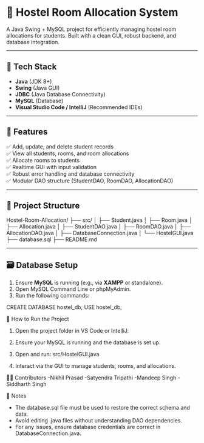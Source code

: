 # 🏨 Hostel Room Allocation System

A Java Swing + MySQL project for efficiently managing hostel room allocations for students. Built with a clean GUI, robust backend, and database integration.

---

## 🔧 Tech Stack

- **Java** (JDK 8+)
- **Swing** (Java GUI)
- **JDBC** (Java Database Connectivity)
- **MySQL** (Database)
- **Visual Studio Code / IntelliJ** (Recommended IDEs)

---

## 🧠 Features

✅ Add, update, and delete student records  
✅ View all students, rooms, and room allocations  
✅ Allocate rooms to students  
✅ Realtime GUI with input validation  
✅ Robust error handling and database connectivity  
✅ Modular DAO structure (StudentDAO, RoomDAO, AllocationDAO)

---

## 📁 Project Structure

Hostel-Room-Allocation/
├── src/
│ ├── Student.java
│ ├── Room.java
│ ├── Allocation.java
│ ├── StudentDAO.java
│ ├── RoomDAO.java
│ ├── AllocationDAO.java
│ ├── DatabaseConnection.java
│ └── HostelGUI.java
├── database.sql
├── README.md

---

## 🗃️ Database Setup

1. Ensure **MySQL** is running (e.g., via **XAMPP** or standalone).
2. Open MySQL Command Line or phpMyAdmin.
3. Run the following commands:

CREATE DATABASE hostel_db;
USE hostel_db;

🚀 How to Run the Project
1. Open the project folder in VS Code or IntelliJ.

2. Ensure your MySQL is running and the database is set up.

3. Open and run:
src/HostelGUI.java
4. Interact via the GUI to manage students, rooms, and allocations.

👨‍💻 Contributors
-Nikhil Prasad
-Satyendra Tripathi
-Mandeep Singh
-Siddharth Singh

📌 Notes
* The database.sql file must be used to restore the correct schema and data.
* Avoid editing .java files without understanding DAO dependencies.
* For any issues, ensure database credentials are correct in DatabaseConnection.java.




   

